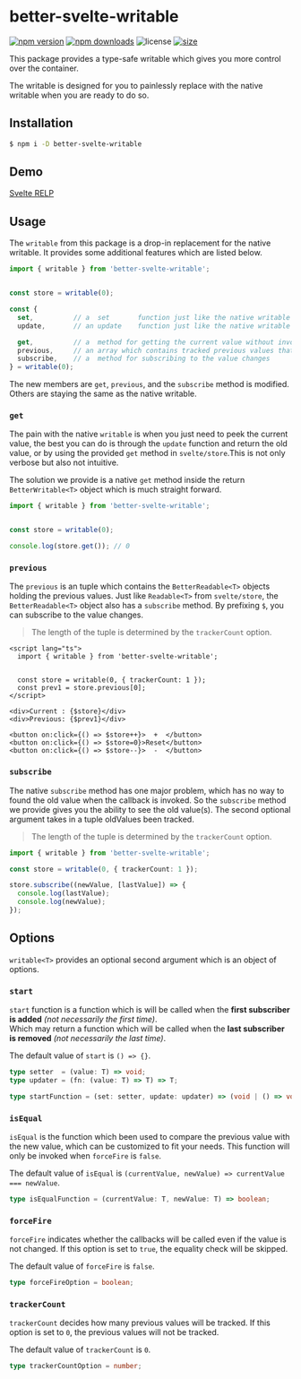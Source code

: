# better-svelte-writable

[![npm version](http://img.shields.io/npm/v/better-svelte-writable.svg)](https://www.npmjs.com/package/better-svelte-writable)
[![npm downloads](https://img.shields.io/npm/dm/better-svelte-writable.svg)](https://www.npmjs.com/package/better-svelte-writable)
![license](https://img.shields.io/npm/l/better-svelte-writable)
[![size](https://img.shields.io/bundlephobia/min/better-svelte-writable)](https://bundlephobia.com/result?p=better-svelte-writable)

This package provides a type-safe writable which gives you more control over the container.

The writable is designed for you to painlessly replace with the native writable when you are ready to do so.

## Installation

```bash
$ npm i -D better-svelte-writable
```

## Demo

[Svelte RELP](https://svelte.dev/repl/125afbe969a7409ab940f35a293e1e44?version=4.0.1)

## Usage

The `writable` from this package is a drop-in replacement for the native writable. It provides some additional features which are listed below.

```typescript
import { writable } from 'better-svelte-writable';


const store = writable(0);

const {
  set,          // a  set       function just like the native writable
  update,       // an update    function just like the native writable

  get,          // a  method for getting the current value without invoking the update
  previous,     // an array which contains tracked previous values that can be used a store
  subscribe,    // a  method for subscribing to the value changes
} = writable(0);
```

The new members are `get`, `previous`, and the `subscribe` method is modified.
Others are staying the same as the native writable.

### `get`

The pain with the native `writable` is when you just need to peek the current value, the best you can do is through the `update` function and return the old value, or by using the provided `get` method in `svelte/store`.This is not only verbose but also not intuitive.

The solution we provide is a native `get` method inside the return `BetterWritable<T>` object which is much straight forward.

```typescript
import { writable } from 'better-svelte-writable';


const store = writable(0);

console.log(store.get()); // 0
```

### `previous`

The `previous` is an tuple which contains the `BetterReadable<T>` objects holding the previous values.
Just like `Readable<T>` from `svelte/store`, the `BetterReadable<T>` object also has a `subscribe` method.
By prefixing `$`, you can subscribe to the value changes.

> The length of the tuple is determined by the `trackerCount` option.

```svelte
<script lang="ts">
  import { writable } from 'better-svelte-writable';


  const store = writable(0, { trackerCount: 1 });
  const prev1 = store.previous[0];
</script>

<div>Current : {$store}</div>
<div>Previous: {$prev1}</div>

<button on:click={() => $store++}>  +  </button>
<button on:click={() => $store=0}>Reset</button>
<button on:click={() => $store--}>  -  </button>
```

### `subscribe`

The native `subscribe` method has one major problem, which has no way to found the old value when the callback is invoked. So the `subscribe` method we provide gives you the ability to see the old value(s). The second optional argument takes in a tuple oldValues been tracked.

> The length of the tuple is determined by the `trackerCount` option.

```typescript
import { writable } from 'better-svelte-writable';

const store = writable(0, { trackerCount: 1 });

store.subscribe((newValue, [lastValue]) => {
  console.log(lastValue);
  console.log(newValue);
});
```


## Options

`writable<T>` provides an optional second argument which is an object of options.

### `start`

`start` function is a function which is will be called when the **first subscriber is added** *(not necessarily the first time)*.\
Which may return a function which will be called when the **last subscriber is removed** *(not necessarily the last time)*.

The default value of `start` is `() => {}`.

```typescript
type setter  = (value: T) => void;
type updater = (fn: (value: T) => T) => T;

type startFunction = (set: setter, update: updater) => (void | () => void);
```

### `isEqual`

`isEqual` is the function which been used to compare the previous value with the new value, which
can be customized to fit your needs. This function will only be invoked when `forceFire` is `false`.

The default value of `isEqual` is `(currentValue, newValue) => currentValue === newValue`.

```typescript
type isEqualFunction = (currentValue: T, newValue: T) => boolean;
```

### `forceFire`

`forceFire` indicates whether the callbacks will be called even if the value is not changed. If this option is set to `true`, the equality check will be skipped.

The default value of `forceFire` is `false`.

```typescript
type forceFireOption = boolean;
```

### `trackerCount`

`trackerCount` decides how many previous values will be tracked. If this option is set to `0`, the previous values will not be tracked.

The default value of `trackerCount` is `0`.

```typescript
type trackerCountOption = number;
```
